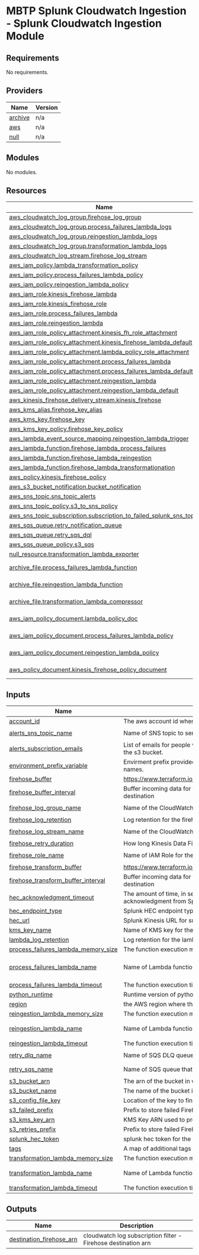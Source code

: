 # MBTP Splunk Cloudwatch Ingestion - Splunk Cloudwatch Ingestion Module

<!-- BEGIN_TF_DOCS -->

## Requirements

No requirements.

## Providers

| Name                                                         | Version |
| ------------------------------------------------------------ | ------- |
| <a name="provider_archive"></a> [archive](#provider_archive) | n/a     |
| <a name="provider_aws"></a> [aws](#provider_aws)             | n/a     |
| <a name="provider_null"></a> [null](#provider_null)          | n/a     |

## Modules

No modules.

## Resources

| Name                                                                                                                                                                     | Type        |
| ------------------------------------------------------------------------------------------------------------------------------------------------------------------------ | ----------- |
| [aws_cloudwatch_log_group.firehose_log_group](https://registry.terraform.io/providers/hashicorp/aws/latest/docs/resources/cloudwatch_log_group)                          | resource    |
| [aws_cloudwatch_log_group.process_failures_lambda_logs](https://registry.terraform.io/providers/hashicorp/aws/latest/docs/resources/cloudwatch_log_group)                | resource    |
| [aws_cloudwatch_log_group.reingestion_lambda_logs](https://registry.terraform.io/providers/hashicorp/aws/latest/docs/resources/cloudwatch_log_group)                     | resource    |
| [aws_cloudwatch_log_group.transformation_lambda_logs](https://registry.terraform.io/providers/hashicorp/aws/latest/docs/resources/cloudwatch_log_group)                  | resource    |
| [aws_cloudwatch_log_stream.firehose_log_stream](https://registry.terraform.io/providers/hashicorp/aws/latest/docs/resources/cloudwatch_log_stream)                       | resource    |
| [aws_iam_policy.lambda_transformation_policy](https://registry.terraform.io/providers/hashicorp/aws/latest/docs/resources/iam_policy)                                    | resource    |
| [aws_iam_policy.process_failures_lambda_policy](https://registry.terraform.io/providers/hashicorp/aws/latest/docs/resources/iam_policy)                                  | resource    |
| [aws_iam_policy.reingestion_lambda_policy](https://registry.terraform.io/providers/hashicorp/aws/latest/docs/resources/iam_policy)                                       | resource    |
| [aws_iam_role.kinesis_firehose_lambda](https://registry.terraform.io/providers/hashicorp/aws/latest/docs/resources/iam_role)                                             | resource    |
| [aws_iam_role.kinesis_firehose_role](https://registry.terraform.io/providers/hashicorp/aws/latest/docs/resources/iam_role)                                               | resource    |
| [aws_iam_role.process_failures_lambda](https://registry.terraform.io/providers/hashicorp/aws/latest/docs/resources/iam_role)                                             | resource    |
| [aws_iam_role.reingestion_lambda](https://registry.terraform.io/providers/hashicorp/aws/latest/docs/resources/iam_role)                                                  | resource    |
| [aws_iam_role_policy_attachment.kinesis_fh_role_attachment](https://registry.terraform.io/providers/hashicorp/aws/latest/docs/resources/iam_role_policy_attachment)      | resource    |
| [aws_iam_role_policy_attachment.kinesis_firehose_lambda_default](https://registry.terraform.io/providers/hashicorp/aws/latest/docs/resources/iam_role_policy_attachment) | resource    |
| [aws_iam_role_policy_attachment.lambda_policy_role_attachment](https://registry.terraform.io/providers/hashicorp/aws/latest/docs/resources/iam_role_policy_attachment)   | resource    |
| [aws_iam_role_policy_attachment.process_failures_lambda](https://registry.terraform.io/providers/hashicorp/aws/latest/docs/resources/iam_role_policy_attachment)         | resource    |
| [aws_iam_role_policy_attachment.process_failures_lambda_default](https://registry.terraform.io/providers/hashicorp/aws/latest/docs/resources/iam_role_policy_attachment) | resource    |
| [aws_iam_role_policy_attachment.reingestion_lambda](https://registry.terraform.io/providers/hashicorp/aws/latest/docs/resources/iam_role_policy_attachment)              | resource    |
| [aws_iam_role_policy_attachment.reingestion_lambda_default](https://registry.terraform.io/providers/hashicorp/aws/latest/docs/resources/iam_role_policy_attachment)      | resource    |
| [aws_kinesis_firehose_delivery_stream.kinesis_firehose](https://registry.terraform.io/providers/hashicorp/aws/latest/docs/resources/kinesis_firehose_delivery_stream)    | resource    |
| [aws_kms_alias.firehose_key_alias](https://registry.terraform.io/providers/hashicorp/aws/latest/docs/resources/kms_alias)                                                | resource    |
| [aws_kms_key.firehose_key](https://registry.terraform.io/providers/hashicorp/aws/latest/docs/resources/kms_key)                                                          | resource    |
| [aws_kms_key_policy.firehose_key_policy](https://registry.terraform.io/providers/hashicorp/aws/latest/docs/resources/kms_key_policy)                                     | resource    |
| [aws_lambda_event_source_mapping.reingestion_lambda_trigger](https://registry.terraform.io/providers/hashicorp/aws/latest/docs/resources/lambda_event_source_mapping)    | resource    |
| [aws_lambda_function.firehose_lambda_process_failures](https://registry.terraform.io/providers/hashicorp/aws/latest/docs/resources/lambda_function)                      | resource    |
| [aws_lambda_function.firehose_lambda_reingestion](https://registry.terraform.io/providers/hashicorp/aws/latest/docs/resources/lambda_function)                           | resource    |
| [aws_lambda_function.firehose_lambda_transformationation](https://registry.terraform.io/providers/hashicorp/aws/latest/docs/resources/lambda_function)                   | resource    |
| [aws_policy.kinesis_firehose_policy](https://registry.terraform.io/providers/hashicorp/aws/latest/docs/resources/policy)                                                 | resource    |
| [aws_s3_bucket_notification.bucket_notification](https://registry.terraform.io/providers/hashicorp/aws/latest/docs/resources/s3_bucket_notification)                     | resource    |
| [aws_sns_topic.sns_topic_alerts](https://registry.terraform.io/providers/hashicorp/aws/latest/docs/resources/sns_topic)                                                  | resource    |
| [aws_sns_topic_policy.s3_to_sns_policy](https://registry.terraform.io/providers/hashicorp/aws/latest/docs/resources/sns_topic_policy)                                    | resource    |
| [aws_sns_topic_subscription.subscription_to_failed_splunk_sns_topic](https://registry.terraform.io/providers/hashicorp/aws/latest/docs/resources/sns_topic_subscription) | resource    |
| [aws_sqs_queue.retry_notification_queue](https://registry.terraform.io/providers/hashicorp/aws/latest/docs/resources/sqs_queue)                                          | resource    |
| [aws_sqs_queue.retry_sqs_dql](https://registry.terraform.io/providers/hashicorp/aws/latest/docs/resources/sqs_queue)                                                     | resource    |
| [aws_sqs_queue_policy.s3_sqs](https://registry.terraform.io/providers/hashicorp/aws/latest/docs/resources/sqs_queue_policy)                                              | resource    |
| [null_resource.transformation_lambda_exporter](https://registry.terraform.io/providers/hashicorp/null/latest/docs/resources/resource)                                    | resource    |
| [archive_file.process_failures_lambda_function](https://registry.terraform.io/providers/hashicorp/archive/latest/docs/data-sources/file)                                 | data source |
| [archive_file.reingestion_lambda_function](https://registry.terraform.io/providers/hashicorp/archive/latest/docs/data-sources/file)                                      | data source |
| [archive_file.transformation_lambda_compressor](https://registry.terraform.io/providers/hashicorp/archive/latest/docs/data-sources/file)                                 | data source |
| [aws_iam_policy_document.lambda_policy_doc](https://registry.terraform.io/providers/hashicorp/aws/latest/docs/data-sources/iam_policy_document)                          | data source |
| [aws_iam_policy_document.process_failures_lambda_policy](https://registry.terraform.io/providers/hashicorp/aws/latest/docs/data-sources/iam_policy_document)             | data source |
| [aws_iam_policy_document.reingestion_lambda_policy](https://registry.terraform.io/providers/hashicorp/aws/latest/docs/data-sources/iam_policy_document)                  | data source |
| [aws_policy_document.kinesis_firehose_policy_document](https://registry.terraform.io/providers/hashicorp/aws/latest/docs/data-sources/policy_document)                   | data source |

## Inputs

| Name                                                                                                                                       | Description                                                                                                                                      | Type           | Default                               | Required |
| ------------------------------------------------------------------------------------------------------------------------------------------ | ------------------------------------------------------------------------------------------------------------------------------------------------ | -------------- | ------------------------------------- | :------: |
| <a name="input_account_id"></a> [account_id](#input_account_id)                                                                            | The aws account id where the firehose is hosted.                                                                                                 | `any`          | n/a                                   |   yes    |
| <a name="input_alerts_sns_topic_name"></a> [alerts_sns_topic_name](#input_alerts_sns_topic_name)                                           | Name of SNS topic to send alerts to                                                                                                              | `string`       | `"cw2splunk-alerts-sns"`              |    no    |
| <a name="input_alerts_subscription_emails"></a> [alerts_subscription_emails](#input_alerts_subscription_emails)                            | List of emails for people who need to be aware when a log event is moved ot the /failed prefix of the s3 bucket.                                 | `list(string)` | `[]`                                  |    no    |
| <a name="input_environment_prefix_variable"></a> [environment_prefix_variable](#input_environment_prefix_variable)                         | Envirment prefix provided by the importing module in order to ensure resources have unique names.                                                | `any`          | n/a                                   |   yes    |
| <a name="input_firehose_buffer"></a> [firehose_buffer](#input_firehose_buffer)                                                             | https://www.terraform.io/docs/providers/aws/r/kinesis_firehose_delivery_stream.html#buffer_size                                                  | `number`       | `1`                                   |    no    |
| <a name="input_firehose_buffer_interval"></a> [firehose_buffer_interval](#input_firehose_buffer_interval)                                  | Buffer incoming data for the specified period of time, in seconds, before delivering it to the destination                                       | `number`       | `60`                                  |    no    |
| <a name="input_firehose_log_group_name"></a> [firehose_log_group_name](#input_firehose_log_group_name)                                     | Name of the CloudWatch log group for Kinesis Firehose                                                                                            | `string`       | `"cw2splunk-log-group"`               |    no    |
| <a name="input_firehose_log_retention"></a> [firehose_log_retention](#input_firehose_log_retention)                                        | Log retention for the firehose cloudwatch logs                                                                                                   | `number`       | `30`                                  |    no    |
| <a name="input_firehose_log_stream_name"></a> [firehose_log_stream_name](#input_firehose_log_stream_name)                                  | Name of the CloudWatch log stream for Kinesis Firehose CloudWatch log group                                                                      | `string`       | `"cw2splunk-logs"`                    |    no    |
| <a name="input_firehose_retry_duration"></a> [firehose_retry_duration](#input_firehose_retry_duration)                                     | How long Kinesis Data Firehose retries sending data to Splunk                                                                                    | `string`       | `"60"`                                |    no    |
| <a name="input_firehose_role_name"></a> [firehose_role_name](#input_firehose_role_name)                                                    | Name of IAM Role for the Kinesis Firehose                                                                                                        | `string`       | `"cw2splunk-fh-role"`                 |    no    |
| <a name="input_firehose_transform_buffer"></a> [firehose_transform_buffer](#input_firehose_transform_buffer)                               | https://www.terraform.io/docs/providers/aws/r/kinesis_firehose_delivery_stream.html#buffer_size                                                  | `number`       | `0.25`                                |    no    |
| <a name="input_firehose_transform_buffer_interval"></a> [firehose_transform_buffer_interval](#input_firehose_transform_buffer_interval)    | Buffer incoming data for the specified period of time, in seconds, before delivering it to the destination                                       | `number`       | `60`                                  |    no    |
| <a name="input_hec_acknowledgment_timeout"></a> [hec_acknowledgment_timeout](#input_hec_acknowledgment_timeout)                            | The amount of time, in seconds between 180 and 600, that Kinesis Firehose waits to receive an acknowledgment from Splunk after it sends it data. | `number`       | `300`                                 |    no    |
| <a name="input_hec_endpoint_type"></a> [hec_endpoint_type](#input_hec_endpoint_type)                                                       | Splunk HEC endpoint type; `Raw` or `Event`                                                                                                       | `string`       | `"Event"`                             |    no    |
| <a name="input_hec_url"></a> [hec_url](#input_hec_url)                                                                                     | Splunk Kinesis URL for submitting CloudWatch logs to splunk                                                                                      | `any`          | n/a                                   |   yes    |
| <a name="input_kms_key_name"></a> [kms_key_name](#input_kms_key_name)                                                                      | Name of KMS key for the Kinesis Firehose                                                                                                         | `string`       | `"cw2splunk-key"`                     |    no    |
| <a name="input_lambda_log_retention"></a> [lambda_log_retention](#input_lambda_log_retention)                                              | Log retention for the lambda cloudwatch logs                                                                                                     | `number`       | `30`                                  |    no    |
| <a name="input_process_failures_lambda_memory_size"></a> [process_failures_lambda_memory_size](#input_process_failures_lambda_memory_size) | The function execution memory limit at which Lambda should terminate the function.                                                               | `number`       | `512`                                 |    no    |
| <a name="input_process_failures_lambda_name"></a> [process_failures_lambda_name](#input_process_failures_lambda_name)                      | Name of Lambda function to process any failures                                                                                                  | `string`       | `"cw2splunk-process-failures-lambda"` |    no    |
| <a name="input_process_failures_lambda_timeout"></a> [process_failures_lambda_timeout](#input_process_failures_lambda_timeout)             | The function execution time at which Lambda should terminate the function.                                                                       | `number`       | `900`                                 |    no    |
| <a name="input_python_runtime"></a> [python_runtime](#input_python_runtime)                                                                | Runtime version of python for Lambda functions                                                                                                   | `string`       | `"python3.12"`                        |    no    |
| <a name="input_region"></a> [region](#input_region)                                                                                        | the AWS region where the firehose is running                                                                                                     | `any`          | n/a                                   |   yes    |
| <a name="input_reingestion_lambda_memory_size"></a> [reingestion_lambda_memory_size](#input_reingestion_lambda_memory_size)                | The function execution memory limit at which Lambda should terminate the function.                                                               | `number`       | `1536`                                |    no    |
| <a name="input_reingestion_lambda_name"></a> [reingestion_lambda_name](#input_reingestion_lambda_name)                                     | Name of Lambda function to try reingesting logs back into firehose                                                                               | `string`       | `"cw2splunk-reingestion-lambda"`      |    no    |
| <a name="input_reingestion_lambda_timeout"></a> [reingestion_lambda_timeout](#input_reingestion_lambda_timeout)                            | The function execution time at which Lambda should terminate the function.                                                                       | `number`       | `900`                                 |    no    |
| <a name="input_retry_dlq_name"></a> [retry_dlq_name](#input_retry_dlq_name)                                                                | Name of SQS DLQ queue that events get sent to if the reingestion lambda breaks                                                                   | `string`       | `"cw2splunk-retry-dlq"`               |    no    |
| <a name="input_retry_sqs_name"></a> [retry_sqs_name](#input_retry_sqs_name)                                                                | Name of SQS queue that reingestion events get sent to                                                                                            | `string`       | `"cw2splunk-retry-sqs"`               |    no    |
| <a name="input_s3_bucket_arn"></a> [s3_bucket_arn](#input_s3_bucket_arn)                                                                   | The arn of the bucket in which logs are stored when they fail being sent to splunk.                                                              | `any`          | n/a                                   |   yes    |
| <a name="input_s3_bucket_name"></a> [s3_bucket_name](#input_s3_bucket_name)                                                                | The name of the bucket in which logs are stored when they fail being sent to splunk.                                                             | `any`          | n/a                                   |   yes    |
| <a name="input_s3_config_file_key"></a> [s3_config_file_key](#input_s3_config_file_key)                                                    | Location of the key to find the config file in S3.                                                                                               | `any`          | n/a                                   |   yes    |
| <a name="input_s3_failed_prefix"></a> [s3_failed_prefix](#input_s3_failed_prefix)                                                          | Prefix to store failed Firehose logs that failed to be reingested.                                                                               | `string`       | `"failed/"`                           |    no    |
| <a name="input_s3_kms_key_arn"></a> [s3_kms_key_arn](#input_s3_kms_key_arn)                                                                | KMS Key ARN used to protect the S3 bucket.                                                                                                       | `any`          | n/a                                   |   yes    |
| <a name="input_s3_retries_prefix"></a> [s3_retries_prefix](#input_s3_retries_prefix)                                                       | Prefix to store failed Firehose logs that need reingesting.                                                                                      | `string`       | `"retries/"`                          |    no    |
| <a name="input_hec_token"></a> [splunk_hec_token](#input_splunk_hec_token)                                                                 | splunk hec token for the index which logs should be forwarded to.                                                                                | `any`          | n/a                                   |   yes    |
| <a name="input_tags"></a> [tags](#input_tags)                                                                                              | A map of additional tags to associate with the resource                                                                                          | `map(string)`  | `{}`                                  |    no    |
| <a name="input_transformation_lambda_memory_size"></a> [transformation_lambda_memory_size](#input_transformation_lambda_memory_size)       | The function execution memory limit at which Lambda should terminate the function.                                                               | `number`       | `1536`                                |    no    |
| <a name="input_transformation_lambda_name"></a> [transformation_lambda_name](#input_transformation_lambda_name)                            | Name of Lambda function responsible for parsing messages heading to splunk                                                                       | `string`       | `"cw2splunk-transformation-lambda"`   |    no    |
| <a name="input_transformation_lambda_timeout"></a> [transformation_lambda_timeout](#input_transformation_lambda_timeout)                   | The function execution time at which Lambda should terminate the function.                                                                       | `number`       | `900`                                 |    no    |

## Outputs

| Name                                                                                                        | Description                                                   |
| ----------------------------------------------------------------------------------------------------------- | ------------------------------------------------------------- |
| <a name="output_destination_firehose_arn"></a> [destination_firehose_arn](#output_destination_firehose_arn) | cloudwatch log subscription filter - Firehose destination arn |

<!-- END_TF_DOCS -->
